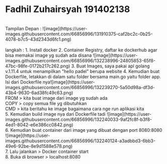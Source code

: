 # Fadhil Zuhairsyah 191402138
<br>
Tampilan Depan :
![image](https://user-images.githubusercontent.com/66856996/131910375-caf2bc2c-0b25-4078-b7c5-43d2343d6fc1.png) 
<br>
<br>
langkah :
1. Install docker
2. Container Registry, daftar ke dockerhub agar bisa memakai image yg sudah ada disana ![image](https://user-images.githubusercontent.com/66856996/132238996-24805853-65f8-47bc-98fe-0172b217c262.png)
3. Buat Images, saya pakai apl golang v.1.11.4 untuk menampilkan "hello padel" berupa website
4. Kemudian buat Dockerfile, letakkan di dalam satu folder bersama main.go yaitu folder app. Isi dari Dockerfile nya![image](https://user-images.githubusercontent.com/66856996/132239270-5a50d98a-df3d-43b4-9630-6ad38fc49c63.png)
<br>
FROM > kita buat image dari image yg sudah ada
<br>
COPY > copy semua file yg dibutuhkan
<br>
CMD > kita beritahu ke image bagaimana cara nge run aplikasi kita
<br>
5. Kemudian build image nya dari Dockerfile tadi  ![image](https://user-images.githubusercontent.com/66856996/132240033-9af2fc8f-b3f8-4ed1-8042-e6e386cc0842.png)
<br>
6. Kemudian buat container dari image yang dibuat dengan port 8080:8080  ![image](https://user-images.githubusercontent.com/66856996/132240124-a3adbbd3-6bb3-49e6-92be-8e9d1588e578.png)
<br>
7. Lalu jalankan > Docker container start
<br>
8. Buka di browser > localhost:8080
